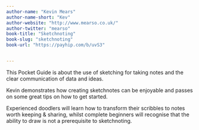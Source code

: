 ```yaml
---
author-name: "Kevin Mears"
author-name-short: "Kev"
author-website: "http://www.mearso.co.uk/"
author-twitter: "mearso"
book-title: "Sketchnoting"
book-slug: "sketchnoting"
book-url: "https://payhip.com/b/uvS3"


---
```


This Pocket Guide is about the use of sketching for taking notes and the clear communication of data and ideas.

Kevin demonstrates how creating sketchnotes can be enjoyable and passes on some great tips on how to get started.

Experienced doodlers will learn how to transform their scribbles to notes worth keeping & sharing, whilst complete beginners will recognise that the ability to draw is not a prerequisite to sketchnoting.
